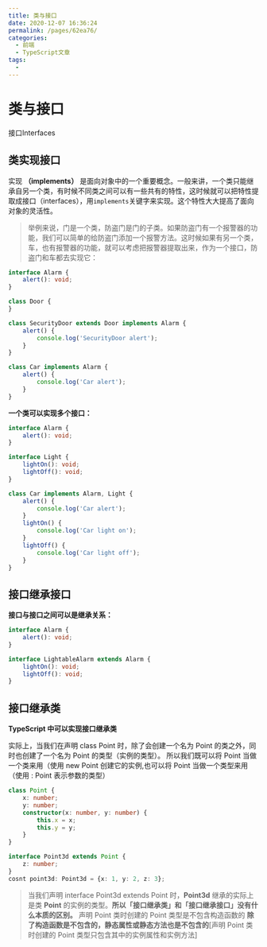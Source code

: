 ```yaml
---
title: 类与接口
date: 2020-12-07 16:36:24
permalink: /pages/62ea76/
categories:
  - 前端
  - TypeScript文章
tags:
  - 
---
```

# 类与接口
接口Interfaces
## 类实现接口
实现 **（implements）** 是面向对象中的一个重要概念。一般来讲，一个类只能继承自另一个类，有时候不同类之间可以有一些共有的特性，这时候就可以把特性提取成接口（interfaces），用`implements`关键字来实现。这个特性大大提高了面向对象的灵活性。

>举例来说，门是一个类，防盗门是门的子类。如果防盗门有一个报警器的功能，我们可以简单的给防盗门添加一个报警方法。这时候如果有另一个类，车，也有报警器的功能，就可以考虑把报警器提取出来，作为一个接口，防盗门和车都去实现它：
```TypeScript
interface Alarm {
    alert(): void;
}

class Door {
}

class SecurityDoor extends Door implements Alarm {
    alert() {
        console.log('SecurityDoor alert');
    }
}

class Car implements Alarm {
    alert() {
        console.log('Car alert');
    }
}
```
**一个类可以实现多个接口：** 
```TypeScript
interface Alarm {
    alert(): void;
}

interface Light {
    lightOn(): void;
    lightOff(): void;
}

class Car implements Alarm, Light {
    alert() {
        console.log('Car alert');
    }
    lightOn() {
        console.log('Car light on');
    }
    lightOff() {
        console.log('Car light off');
    }
}
```
## 接口继承接口
**接口与接口之间可以是继承关系：**
```TypeScript
interface Alarm {
    alert(): void;
}

interface LightableAlarm extends Alarm {
    lightOn(): void;
    lightOff(): void;
}
```

## 接口继承类
 **TypeScript 中可以实现接口继承类**

实际上，当我们在声明 class Point 时，除了会创建一个名为 Point 的类之外，同时也创建了一个名为 Point 的类型（实例的类型）。
所以我们既可以将 Point 当做一个类来用（使用 new Point 创建它的实例,也可以将 Point 当做一个类型来用（使用 : Point 表示参数的类型）
```TypeScript
class Point {
    x: number;
    y: number;
    constructor(x: number, y: number) {
        this.x = x;
        this.y = y;
    }
}

interface Point3d extends Point {
    z: number;
}
cosnt point3d: Point3d = {x: 1, y: 2, z: 3};

```
>当我们声明 interface Point3d extends Point 时，**Point3d** 继承的实际上是类 **Point** 的实例的类型。**所以「接口继承类」和「接口继承接口」没有什么本质的区别。** 声明 Point 类时创建的 Point 类型是不包含构造函数的 **除了构造函数是不包含的，静态属性或静态方法也是不包含的**[声明 Point 类时创建的 Point 类型只包含其中的实例属性和实例方法]